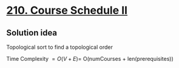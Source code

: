 # [210. Course Schedule II](https://leetcode.com/problems/course-schedule-ii/)

## Solution idea
Topological sort to find a topological order

Time Complexity $= O(V+E) =$ O(numCourses + len(prerequisites))